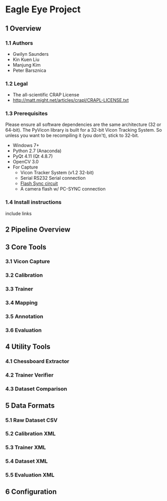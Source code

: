 # Eagle Eye Project

## 1 Overview



### 1.1 Authors
* Gwilyn Saunders
* Kin Kuen Liu
* Manjung Kim
* Peter Barsznica

### 1.2 Legal
* The all-scientific CRAP License
* http://matt.might.net/articles/crapl/CRAPL-LICENSE.txt

### 1.3 Prerequisites
Please ensure all software dependencies are the same architecture 
(32 or 64-bit). The PyVicon library is built for a 32-bit Vicon Tracking System.
So unless you want to be recompiling it (you don't), stick to 32-bit.
* Windows 7+
* Python 2.7 (Anaconda)
* PyQt 4.11 (Qt 4.8.7)
* OpenCV 3.0
* For Capture
  * Vicon Tracker System (v1.2 32-bit)
  * Serial RS232 Serial connection
  * [Flash Sync circuit](3-1-flash-sync-circuit)
  * A camera flash w/ PC-SYNC connection

### 1.4 Install instructions
include links

## 2 Pipeline Overview


## 3 Core Tools

### 3.1 Vicon Capture

### 3.2 Calibration

### 3.3 Trainer

### 3.4 Mapping

### 3.5 Annotation

### 3.6 Evaluation


## 4 Utility Tools

### 4.1 Chessboard Extractor

### 4.2 Trainer Verifier

### 4.3 Dataset Comparison


## 5 Data Formats

### 5.1 Raw Dataset CSV 

### 5.2 Calibration XML

### 5.3 Trainer XML

### 5.4 Dataset XML

### 5.5 Evaluation XML


## 6 Configuration




